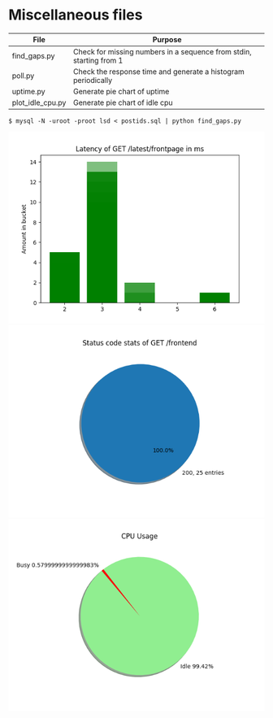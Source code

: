 # Miscellaneous files

| File | Purpose |
| --- | --- |
| find_gaps.py | Check for missing numbers in a sequence from stdin, starting from 1 |
| poll.py | Check the response time and generate a histogram periodically |
| uptime.py | Generate pie chart of uptime |
| plot_idle_cpu.py | Generate pie chart of idle cpu |

```
$ mysql -N -uroot -proot lsd < postids.sql | python find_gaps.py
```

![](image.png)
![](status.png)
![](usage.png)

